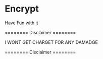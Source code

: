 # Encrypt
Have Fun with it

======== Disclaimer ========

I WONT GET CHARGET FOR ANY DAMADGE


======== Disclaimer ========
